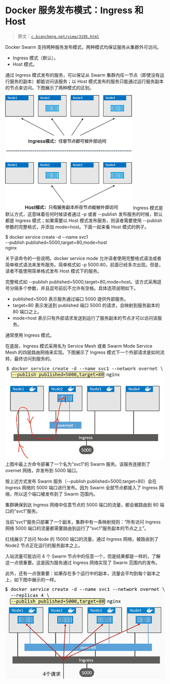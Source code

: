 # Docker 服务发布模式：Ingress 和 Host

> 原文：[`c.biancheng.net/view/3195.html`](http://c.biancheng.net/view/3195.html)

Docker Swarm 支持两种服务发布模式，两种模式均保证服务从集群外可访问。

*   Ingress 模式（默认）。
*   Host 模式。

通过 Ingress 模式发布的服务，可以保证从 Swarm 集群内任一节点（即使没有运行服务的副本）都能访问该服务；以 Host 模式发布的服务只能通过运行服务副本的节点来访问。下图展示了两种模式的区别。

![Ingress 模式与 Host 模式](img/9ca138f390d7f93db1f630ad3de39489.png)
Ingress 模式是默认方式，这意味着任何时候读者通过 -p 或者 --publish 发布服务的时候，默认都是 Ingress 模式；如果需要以 Host 模式发布服务，则读者需要使用 --publish 参数的完整格式，并添加 mode=host。下面一起来看 Host 模式的例子。

$ docker service create -d --name svc1 \
--publish published=5000,target=80,mode=host \
nginx

关于该命令的一些说明。docker service mode 允许读者使用完整格式语法或者简单格式语法来发布服务。简单格式如 -p 5000:80，前面已经多次出现。但是，读者不能使用简单格式发布 Host 模式下的服务。

完整格式如 --publish published=5000,target=80,mode=host。该方式采用逗号分隔多个参数，并且逗号前后不允许有空格。具体选项说明如下。

*   published=5000 表示服务通过端口 5000 提供外部服务。
*   target=80 表示发送到 published 端口 5000 的请求，会映射到服务副本的 80 端口之上。
*   mode=host 表示只有外部请求发送到运行了服务副本的节点才可以访问该服务。

通常使用 Ingress 模式。

在底层，Ingress 模式采用名为 Service Mesh 或者 Swarm Mode Service Mesh 的四层路由网络来实现。下图展示了 Ingress 模式下一个外部请求是如何流转，最终访问到服务的。

![Ingress 模式下访问服务](img/986151621233838bde7f49b55beeabfa.png)
上图中最上方命令部署了一个名为“svc1”的 Swarm 服务。该服务连接到了 overnet 网络，并发布到 5000 端口。

按上述方式发布 Swarm 服务（--publish published=5000,target=80）会在 Ingress 网络的 5000 端口进行发布。因为 Swarm 全部节点都接入了 Ingress 网络，所以这个端口被发布到了 Swarm 范围内。

集群确保到达 Ingress 网络中任意节点的 5000 端口的流量，都会被路由到 80 端口的“svc1”服务。

当前“svc1”服务只部署了一个副本，集群中有一条映射规则：“所有访问 Ingress 网络 5000 端口的流量都需要路由到运行了“svc1”服务副本的节点之上”。

红线展示了访问 Node 的 15000 端口的流量，通过 Ingress 网络，被路由到了 Node2 节点正在运行的服务副本之上。

入站流量可能访问 4 个 Swarm 节点中的任意一个，但是结果都是一样的，了解这一点很重要。这是因为服务通过 Ingress 网络实现了 Swarm 范围内的发布。

此外，还有一点很重要：如果存在多个运行中的副本，流量会平均到每个副本之上，如下图中展示的一样。

![流量平均到每个副本之上](img/924e0ac7681ed077a5350d483ec99f6e.png)